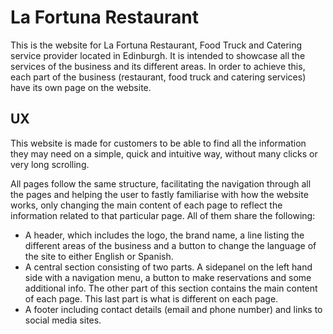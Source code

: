 # La Fortuna Restaurant

This is the website for La Fortuna Restaurant, Food Truck and Catering service provider located in Edinburgh. It is intended to showcase all the services of the business and its different areas. In order to achieve this, each part of the business (restaurant, food truck and catering services) have its own page on the website.

## UX

This website is made for customers to be able to find all the information they may need on a simple, quick and intuitive way, without many clicks or very long scrolling.

All pages follow the same structure, facilitating the navigation through all the pages and helping the user to fastly familiarise with how the website works, only changing the main content of each page to reflect the information related to that particular page. 
All of them share the following:
- A header, which includes the logo, the brand name, a line listing the different areas of the business and a button to change the language of the site to either English or Spanish.
- A central section consisting of two parts. A sidepanel on the left hand side with a navigation menu, a button to make reservations and some additional info. The other part of this section contains the main content of each page. This last part is what is different on each page.
- A footer including contact details (email and phone number) and links to social media sites.





